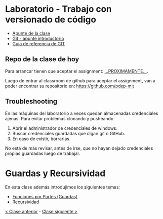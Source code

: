 # Laboratorio - Trabajo con versionado de código

- [Apunte de la clase](https://drive.google.com/file/d/1s-ACSAjGru4FdsjVsDRly5dOlfm_Yzmg/view)
- [Git - apunte introductorio](https://docs.google.com/document/d/166ksg4rSAIrYWStR5yHrUQjFp1OY3DvSoLMcA8CYc34/edit#heading=h.7urotmir6l2i)
- [Guía de referencia de GIT](https://docs.google.com/document/d/147cqUY86wWVoJ86Ce0NoX1R78CwoCOGZtF7RugUvzFg/edit#heading=h.pfzudah6sze2)

## Repo de la clase de hoy

Para arrancar tienen que aceptar el assignment: [...PROXIMAMENTE...](#).

Luego de entrar al classroom de github para aceptar el assignment, van a poder encontrar su repositorio en: https://github.com/pdep-mit

## Troubleshooting

En las máquinas del laboratorio a veces quedan almacenadas credenciales ajenas. Para evitar problemas clonando y pusheando:
1. Abrir el administrador de credenciales de windows.
2. Buscar credenciales guardadas que digan git o GitHub.
3. En caso de existir, borrarlas.

No está de más revisar, antes de irse, que no hayan dejado credenciales propias guardadas luego de trabajar.

# Guardas y Recursividad

En esta clase además introdujimos los siguientes temas:
- [Funciones por Partes (Guardas)](http://wiki.uqbar.org/wiki/articles/funciones-por-partes.html)
- [Recursividad](http://wiki.uqbar.org/wiki/articles/recursividad-en-haskell.html)

[< Clase anterior](https://github.com/pdep-mit/bitacora-de-clase/blob/master/clase-02.md) - [Clase siguiente >](https://github.com/pdep-mit/bitacora-de-clase/blob/master/clase-04.md)
